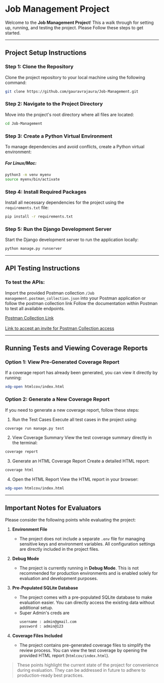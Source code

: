 # Job Management Project

Welcome to the **Job Management Project**! This a walk through for setting up, running, and testing the project. Please Follow these steps to get started.

---

## Project Setup Instructions

### Step 1: Clone the Repository
Clone the project repository to your local machine using the following command:
```bash
git clone https://github.com/gauravrajaura/Job-Management.git
```

### Step 2: Navigate to the Project Directory
Move into the project's root directory where all files are located:
```bash
cd Job-Management
```

### Step 3: Create a Python Virtual Environment
To manage dependencies and avoid conflicts, create a Python virtual environment:
##### For Linux/Mac:
```bash
python3 -m venv myenv
source myenv/bin/activate
```
### Step 4: Install Required Packages
Install all necessary dependencies for the project using the ```requirements.txt``` file:
```bash
pip install -r requirements.txt
```

### Step 5: Run the Django Development Server
Start the Django development server to run the application locally:
```bash
python manage.py runserver
```

---

## API Testing Instructions
### To test the APIs:

Import the provided Postman collection ```/Job management.postman_collection.json``` into your Postman application or follow the postman collection link
Follow the documentation within Postman to test all available endpoints.

[Postman Collection Link](https://assessment-9358.postman.co/workspace/ff4c42e9-f6df-4278-8fa9-c8db354c536c/collection/36416783-d660139c-26c8-45d5-a7e8-e2fa1e25dd92?action=share&source=copy-link&creator=36416783&active-environment=b7be4858-406d-4966-8045-4afc72c78189) <br><br>
[Link to accept an invite for Postman Collection access](https://app.getpostman.com/join-team?invite_code=220c41e8fa5c464de890e90b6335ce88511ea74f3247c978bbdd75cd160f55e5)

--- 

## Running Tests and Viewing Coverage Reports
### Option 1: View Pre-Generated Coverage Report
If a coverage report has already been generated, you can view it directly by running:
```bash
xdg-open htmlcov/index.html
```

### Option 2: Generate a New Coverage Report
If you need to generate a new coverage report, follow these steps:

1. Run the Test Cases
Execute all test cases in the project using:
```bash
coverage run manage.py test
```
2. View Coverage Summary
View the test coverage summary directly in the terminal:
```bash
coverage report
```

3. Generate an HTML Coverage Report
Create a detailed HTML report:
```bash
coverage html
```

4. Open the HTML Report
View the HTML report in your browser:
```bash
xdg-open htmlcov/index.html
```
---

## **Important Notes for Evaluators**

Please consider the following points while evaluating the project:

1. **Environment File**  
   - The project does not include a separate `.env` file for managing sensitive keys and environment variables. All configuration settings are directly included in the project files.

2. **Debug Mode**  
   - The project is currently running in **Debug Mode**. This is not recommended for production environments and is enabled solely for evaluation and development purposes.

3. **Pre-Populated SQLite Database**  
   - The project comes with a pre-populated SQLite database to make evaluation easier. You can directly access the existing data without additional setup.
   - Super Admin's creds are
     ```bash
     username : admin@gmail.com
     password : admin@123
     ```
     
4. **Coverage Files Included**  
   - The project contains pre-generated coverage files to simplify the review process. You can view the test coverage by opening the provided HTML report (`htmlcov/index.html`).

> These points highlight the current state of the project for convenience during evaluation. They can be addressed in future to adhere to production-ready best practices.
